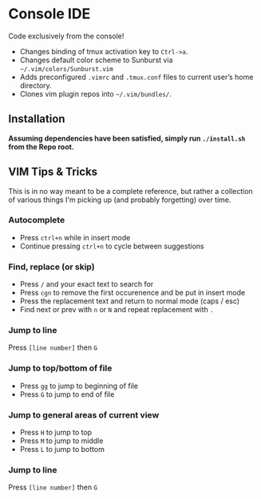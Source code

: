 Console IDE
===========

Code exclusively from the console!

* Changes binding of tmux activation key to `Ctrl->a`.
* Changes default color scheme to Sunburst via
  `~/.vim/colors/Sunburst.vim`
* Adds preconfigured `.vimrc` and `.tmux.conf` files to current user’s
  home directory.
* Clones vim plugin repos into `~/.vim/bundles/`.


Installation
------------

**Assuming dependencies have been satisfied, simply run `./install.sh`
from the Repo root.**


VIM Tips & Tricks
-----------------

This is in no way meant to be a complete reference, but rather a collection
of various things I'm picking up (and probably forgetting) over time.

### Autocomplete

* Press `ctrl+n` while in insert mode
* Continue pressing `ctrl+n` to cycle between suggestions

### Find, replace (or skip)

* Press `/` and your exact text to search for
* Press `cgn` to remove the first occurenence and be put in insert mode
* Press the replacement text and return to normal mode (caps / esc)
* Find next or prev with `n` or `N` and repeat replacement with `.`

### Jump to line

Press `[line number]` then `G`

### Jump to top/bottom of file

* Press `gg` to jump to beginning of file
* Press `G` to jump to end of file

### Jump to general areas of current view

* Press `H` to jump to top
* Press `M` to jump to middle
* Press `L` to jump to bottom

### Jump to line

Press `[line number]` then `G`
